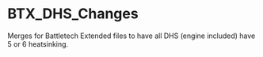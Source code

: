 # BTX_DHS_Changes

Merges for Battletech Extended files to have all DHS (engine included) have 5 or 6 heatsinking.
